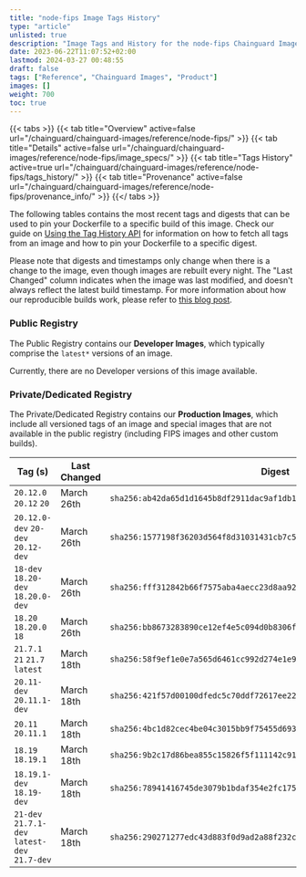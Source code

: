 ```yaml
---
title: "node-fips Image Tags History"
type: "article"
unlisted: true
description: "Image Tags and History for the node-fips Chainguard Image"
date: 2023-06-22T11:07:52+02:00
lastmod: 2024-03-27 00:48:55
draft: false
tags: ["Reference", "Chainguard Images", "Product"]
images: []
weight: 700
toc: true
---
```


{{< tabs >}}
{{< tab title="Overview" active=false url="/chainguard/chainguard-images/reference/node-fips/" >}}
{{< tab title="Details" active=false url="/chainguard/chainguard-images/reference/node-fips/image_specs/" >}}
{{< tab title="Tags History" active=true url="/chainguard/chainguard-images/reference/node-fips/tags_history/" >}}
{{< tab title="Provenance" active=false url="/chainguard/chainguard-images/reference/node-fips/provenance_info/" >}}
{{</ tabs >}}

The following tables contains the most recent tags and digests that can be used to pin your Dockerfile to a specific build of this image. Check our guide on [Using the Tag History API](/chainguard/chainguard-images/using-the-tag-history-api/) for information on how to fetch all tags from an image and how to pin your Dockerfile to a specific digest.

Please note that digests and timestamps only change when there is a change to the image, even though images are rebuilt every night. The "Last Changed" column indicates when the image was last modified, and doesn't always reflect the latest build timestamp. For more information about how our reproducible builds work, please refer to [this blog post](https://www.chainguard.dev/unchained/reproducing-chainguards-reproducible-image-builds).

### Public Registry
The Public Registry contains our **Developer Images**, which typically comprise the `latest*` versions of an image.

Currently, there are no Developer versions of this image available.

### Private/Dedicated Registry
The Private/Dedicated Registry contains our **Production Images**, which include all versioned tags of an image and special images that are not available in the public registry (including FIPS images and other custom builds).

| Tag (s)                                        | Last Changed | Digest                                                                    |
|------------------------------------------------|--------------|---------------------------------------------------------------------------|
|  `20.12.0` `20.12` `20`                        | March 26th   | `sha256:ab42da65d1d1645b8df2911dac9af1db1a6e601cc34c31334d2ecf48f4967f6a` |
|  `20.12.0-dev` `20-dev` `20.12-dev`            | March 26th   | `sha256:1577198f36203d564f8d31031431cb7c520a2efa02f9a4799247557b7c1acf57` |
|  `18-dev` `18.20-dev` `18.20.0-dev`            | March 26th   | `sha256:fff312842b66f7575aba4aecc23d8aa92ce46e84483c3f609f86f1e3eecded3c` |
|  `18.20` `18.20.0` `18`                        | March 26th   | `sha256:bb8673283890ce12ef4e5c094d0b8306fd9972e6028a059a2c6a6ed65bf90022` |
|  `21.7.1` `21` `21.7` `latest`                 | March 18th   | `sha256:58f9ef1e0e7a565d6461cc992d274e1e937db6823da52a7a2e7a4250e8cc4ff6` |
|  `20.11-dev` `20.11.1-dev`                     | March 18th   | `sha256:421f57d00100dfedc5c70ddf72617ee22087d2f7841183b7ad43afd8bb6d7472` |
|  `20.11` `20.11.1`                             | March 18th   | `sha256:4bc1d82cec4be04c3015bb9f75455d693a0cf49241ab0138f0a1acad4e78e9d3` |
|  `18.19` `18.19.1`                             | March 18th   | `sha256:9b2c17d86bea855c15826f5f111142c91e6f8e6fc274738ff38ded3072185c83` |
|  `18.19.1-dev` `18.19-dev`                     | March 18th   | `sha256:78941416745de3079b1bdaf354e2fc1757b113a7ef438388d1e5bdefb815146b` |
|  `21-dev` `21.7.1-dev` `latest-dev` `21.7-dev` | March 18th   | `sha256:290271277edc43d883f0d9ad2a88f232c4e679bd45eeb4b0031065625741d56e` |

